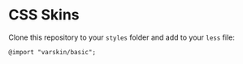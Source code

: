 # CSS Skins

Clone this repository to your `styles` folder and add to your `less` file:

```less
@import "varskin/basic";
```
